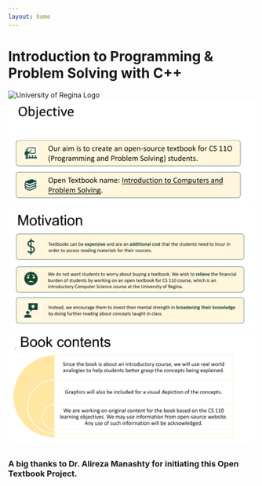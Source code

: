 ```yaml
---
layout: home
---
```



# Introduction to Programming & Problem Solving with C++
![University of Regina Logo](assets/img/book/cover/URLogo.png)
![University of Regina Logo](assets/img/book/cover/objective.png)
![University of Regina Logo](assets/img/book/cover/motivation.png)
![Book contents](assets/img/book/cover/contents.png)



### A big thanks to Dr. Alireza Manashty for initiating this Open Textbook Project.
